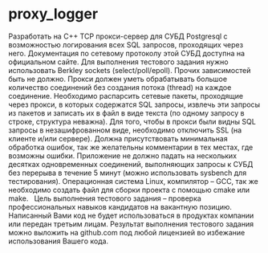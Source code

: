 # proxy_logger

Разработать на C++ TCP прокси-сервер для СУБД Postgresql с возможностью логирования
всех SQL запросов, проходящих через него. Документация по сетевому протоколу этой
СУБД доступна на официальном сайте.
Для выполнения тестового задания нужно использовать Berkley sockets (select/poll/epoll).
Прочих зависимостей быть не должно.
Прокси должен уметь обрабатывать большое количество соединений без создания потока
(thread) на каждое соединение. Необходимо распарсить сетевые пакеты, проходящие через
прокси, в которых содержатся SQL запросы, извлечь эти запросы из пакетов и записать их
в файл в виде текста (по одному запросу в строке, структура неважна). Для того, чтобы в
прокси были видны SQL запросы в незашифрованном виде, необходимо отключить SSL
(на клиенте и/или сервере). Должна присутствовать минимальная обработка ошибок, так
же желательны комментарии в тех местах, где возможны ошибки. Приложение не должно
падать на нескольких десятках одновременных соединений, выполняющих запросы к
СУБД без перерыва в течение 5 минут (можно использовать sysbench для тестирования).
Операционная система Linux, компилятор – GCC, так же необходимо создать файл для
сборки проекта с помощью cmake или make.
 
Цель выполнения тестового задания – проверка профессиональных навыков кандидатов
на вакантную позицию. Написанный Вами код не будет использоваться в продуктах
компании или передан третьим лицам. Результат выполнения тестового задания можно
выложить на github.com под любой лицензией во избежание использования Вашего кода.